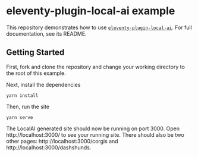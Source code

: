 # eleventy-plugin-local-ai example

This repository demonstrates how to use [`eleventy-plugin-local-ai`](https://npmjs.com/package/eleventy-plugin-local-ai). For full documentation, see its README.

## Getting Started

First, fork and clone the repository and change your working directory to the root of this example.

Next, install the dependencies

```shell
yarn install
```

Then, run the site

```shell
yarn serve
```

The LocalAI generated site should now be running on port 3000. Open http://localhost:3000/ to see your running site. There should also be two other pages: http://localhost:3000/corgis and http://localhost:3000/dashshunds.
